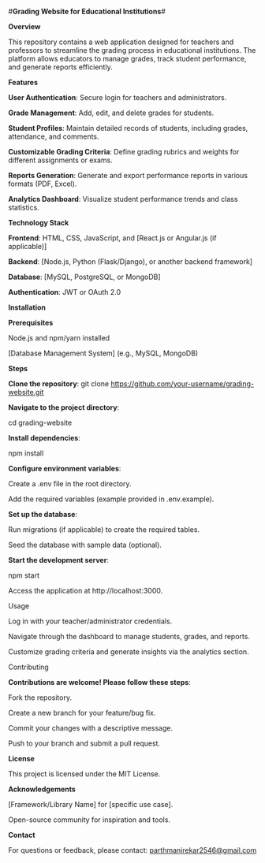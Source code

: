#****Grading Website for Educational Institutions****#

****Overview****

This repository contains a web application designed for teachers and professors to streamline the grading process in educational institutions. The platform allows educators to manage grades, track student performance, and generate reports efficiently.

****Features****

****User Authentication****: Secure login for teachers and administrators.

****Grade Management****: Add, edit, and delete grades for students.

****Student Profiles****: Maintain detailed records of students, including grades, attendance, and comments.

****Customizable Grading Criteria****: Define grading rubrics and weights for different assignments or exams.

****Reports Generation****: Generate and export performance reports in various formats (PDF, Excel).

****Analytics Dashboard****: Visualize student performance trends and class statistics.

****Technology Stack****

****Frontend****: HTML, CSS, JavaScript, and [React.js or Angular.js (if applicable)]

****Backend****: [Node.js, Python (Flask/Django), or another backend framework]

****Database****: [MySQL, PostgreSQL, or MongoDB]

****Authentication****: JWT or OAuth 2.0

****Installation****

****Prerequisites****

Node.js and npm/yarn installed

[Database Management System] (e.g., MySQL, MongoDB)

****Steps****

****Clone the repository****: git clone https://github.com/your-username/grading-website.git

****Navigate to the project directory****:

cd grading-website

****Install dependencies****:

npm install

****Configure environment variables****:

Create a .env file in the root directory.

Add the required variables (example provided in .env.example).

****Set up the database****:

Run migrations (if applicable) to create the required tables.

Seed the database with sample data (optional).

****Start the development server****:

npm start

Access the application at http://localhost:3000.

Usage

Log in with your teacher/administrator credentials.

Navigate through the dashboard to manage students, grades, and reports.

Customize grading criteria and generate insights via the analytics section.

Contributing

****Contributions are welcome! Please follow these steps****:

Fork the repository.

Create a new branch for your feature/bug fix.

Commit your changes with a descriptive message.

Push to your branch and submit a pull request.

****License****

This project is licensed under the MIT License.

****Acknowledgements****

[Framework/Library Name] for [specific use case].

Open-source community for inspiration and tools.

****Contact****

For questions or feedback, please contact: parthmanjrekar2546@gmail.com 

